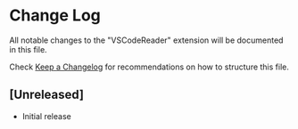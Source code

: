 # Change Log

All notable changes to the "VSCodeReader" extension will be documented in this file.

Check [Keep a Changelog](http://keepachangelog.com/) for recommendations on how to structure this file.

## [Unreleased]

- Initial release